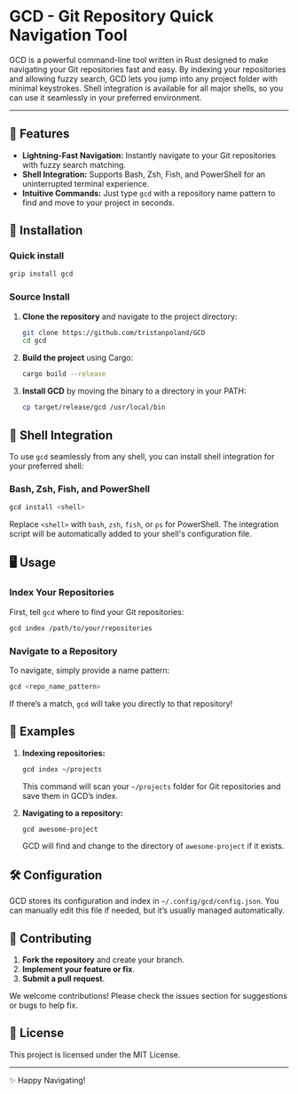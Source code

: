 # GCD - Git Repository Quick Navigation Tool

GCD is a powerful command-line tool written in Rust designed to make navigating your Git repositories fast and easy. By indexing your repositories and allowing fuzzy search, GCD lets you jump into any project folder with minimal keystrokes. Shell integration is available for all major shells, so you can use it seamlessly in your preferred environment.

---

## 🌟 Features

- **Lightning-Fast Navigation:** Instantly navigate to your Git repositories with fuzzy search matching.
- **Shell Integration:** Supports Bash, Zsh, Fish, and PowerShell for an uninterrupted terminal experience.
- **Intuitive Commands:** Just type `gcd` with a repository name pattern to find and move to your project in seconds.

## 🚀 Installation

### Quick install

```bash
grip install gcd
```

### Source Install

1. **Clone the repository** and navigate to the project directory:
   ```bash
   git clone https://github.com/tristanpoland/GCD
   cd gcd
   ```

2. **Build the project** using Cargo:
   ```bash
   cargo build --release
   ```

3. **Install GCD** by moving the binary to a directory in your PATH:
   ```bash
   cp target/release/gcd /usr/local/bin
   ```

## 🔧 Shell Integration

To use `gcd` seamlessly from any shell, you can install shell integration for your preferred shell:

### Bash, Zsh, Fish, and PowerShell

```bash
gcd install <shell>
```

Replace `<shell>` with `bash`, `zsh`, `fish`, or `ps` for PowerShell. The integration script will be automatically added to your shell's configuration file.

## 🖥️ Usage

### Index Your Repositories

First, tell `gcd` where to find your Git repositories:
```bash
gcd index /path/to/your/repositories
```

### Navigate to a Repository

To navigate, simply provide a name pattern:
```bash
gcd <repo_name_pattern>
```

If there’s a match, `gcd` will take you directly to that repository!

## 🌈 Examples

1. **Indexing repositories:**
   ```bash
   gcd index ~/projects
   ```
   This command will scan your `~/projects` folder for Git repositories and save them in GCD’s index.

2. **Navigating to a repository:**
   ```bash
   gcd awesome-project
   ```
   GCD will find and change to the directory of `awesome-project` if it exists.

## 🛠️ Configuration

GCD stores its configuration and index in `~/.config/gcd/config.json`. You can manually edit this file if needed, but it’s usually managed automatically.

## 🤝 Contributing

1. **Fork the repository** and create your branch.
2. **Implement your feature or fix**.
3. **Submit a pull request**.

We welcome contributions! Please check the issues section for suggestions or bugs to help fix.

## 📜 License

This project is licensed under the MIT License.

---

✨ Happy Navigating!
